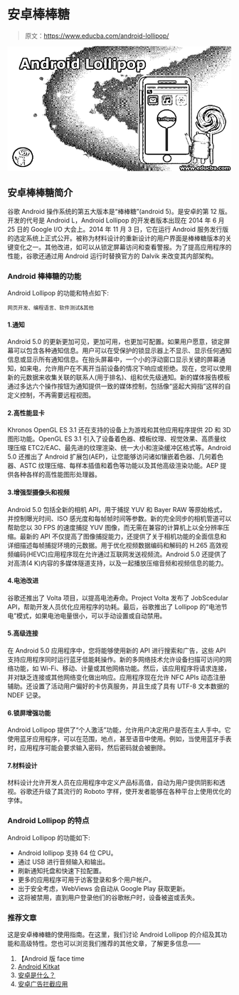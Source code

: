 # 安卓棒棒糖

> 原文：<https://www.educba.com/android-lollipop/>

![Android Lollipop](img/df09d07e8a280b2d4dcb6691be2d539c.png "Android Lollipop")



## 安卓棒棒糖简介

谷歌 Android 操作系统的第五大版本是“棒棒糖”(android 5)。是安卓的第 12 版。开发的代号是 Android L，Android Lollipop 的开发者版本出现在 2014 年 6 月 25 日的 Google I/O 大会上。2014 年 11 月 3 日，它在运行 Android 服务发行版的选定系统上正式公开。被称为材料设计的重新设计的用户界面是棒棒糖版本的关键变化之一。其他改进，如可以从锁定屏幕访问和查看警报。为了提高应用程序的性能，谷歌还通过用 Android 运行时替换官方的 Dalvik 来改变其内部架构。

### Android 棒棒糖的功能

Android Lollipop 的功能和特点如下:

<small>网页开发、编程语言、软件测试&其他</small>

#### 1.通知

Android 5.0 的更新更加可见，更加可用，也更加可配置。如果用户愿意，锁定屏幕可以包含各种通知信息。用户可以在受保护的锁显示器上不显示、显示任何通知信息或显示所有通知信息。在抬头屏幕中，一个小的浮动窗口显示关键的屏幕通知，如来电，允许用户在不离开当前设备的情况下响应或拒绝。现在，您可以使用新的元数据来收集关联的联系人(用于排名)、组和优先级通知。新的媒体报告模板通过多达六个操作按钮为通知提供一致的媒体控制，包括像“竖起大拇指”这样的自定义控制，不再需要远程视图。

#### 2.高性能显卡

Khronos OpenGL ES 3.1 还在支持的设备上为游戏和其他应用程序提供 2D 和 3D 图形功能。OpenGL ES 3.1 引入了设备着色器、模板纹理、视觉效果、高质量纹理压缩 ETC2/EAC、最先进的纹理渲染、统一大小和渲染缓冲区格式等。Android 5.0 还推出了 Android 扩展包(AEP)，让您能够访问诸如镶嵌着色器、几何着色器、ASTC 纹理压缩、每样本插值和着色等功能以及其他高级渲染功能。AEP 提供各种各样的高性能图形处理器。

#### 3.增强型摄像头和视频

Android 5.0 包括全新的相机 API，用于捕捉 YUV 和 Bayer RAW 等原始格式，并控制曝光时间、ISO 感光度和每帧帧时间等参数。新的完全同步的相机管道可以帮助您以 30 FPS 的速度捕捉 YUV 图像，而无需在兼容的计算机上以全分辨率压缩。最新的 API 不仅提高了图像捕捉能力，还提供了关于相机功能的全面信息和详细描述每帧捕捉环境的元数据。用于优化视频数据编码和解码的 H.265 高效视频编码(HEVC)应用程序现在允许通过互联网发送视频流。Android 5.0 还提供了对高清(4 K)内容的多媒体隧道支持，以及一起播放压缩音频和视频信息的能力。

#### 4.电池改进

谷歌还推出了 Volta 项目，以提高电池寿命。Project Volta 发布了 JobScedular API，帮助开发人员优化应用程序的功耗。最后，谷歌推出了 Lollipop 的“电池节电”模式，如果电池电量很小，可以手动设置或自动禁用。

#### 5.高级连接

在 Android 5.0 应用程序中，您将能够使用新的 API 进行搜索和广告，这些 API 支持应用程序同时运行蓝牙低能耗操作。新的多网络技术允许设备扫描可访问的网络功能，如 Wi-Fi、移动、计量或其他网络功能。然后，该应用程序将请求连接，并对缺乏连接或其他网络变化做出响应。应用程序现在允许 NFC APIs 动态注册辅助。还设置了活动用户偏好的卡仿真服务，并且生成了具有 UTF-8 文本数据的 NDEF 记录。

#### 6.锁屏增强功能

Android Lollipop 提供了“个人激活”功能，允许用户决定用户是否在主人手中。它使用蓝牙应用程序，可以在范围，地点，甚至语音中使用。例如，当使用蓝牙手表时，应用程序可能会要求输入密码，然后密码就会被删除。

#### 7.材料设计

材料设计允许开发人员在应用程序中定义产品标高值，自动为用户提供阴影和透视。谷歌还升级了其流行的 Roboto 字样，使开发者能够在各种平台上使用优化的字体。

### Android Lollipop 的特点

Android Lollipop 的功能如下:

*   Android lollipop 支持 64 位 CPU。
*   通过 USB 进行音频输入和输出。
*   刷新通知托盘和快速下拉配置。
*   更多的应用程序可用于访客登录和多个用户帐户。
*   出于安全考虑，WebViews 会自动从 Google Play 获取更新。
*   这将被禁用，直到用户登录他们的谷歌帐户时，设备被盗或丢失。

### 推荐文章

这是安卓棒棒糖的使用指南。在这里，我们讨论 Android Lollipop 的介绍及其功能和高级特性。您也可以浏览我们推荐的其他文章，了解更多信息——

1.  【Android 版 face time
2.  [Android Kitkat](https://www.educba.com/android-kitkat/)
3.  [安卓是什么？](https://www.educba.com/what-is-android/)
4.  [安卓广告拦截应用](https://www.educba.com/android-ad-blocker/)





